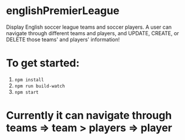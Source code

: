 # englishPremierLeague
Display English soccer league teams and soccer players. A user can navigate through different teams and players, and UPDATE, CREATE, or DELETE those teams' and players' information!

# To get started:
1) `npm install`
2) `npm run build-watch`
3) `npm start`

# Currently it can navigate through teams => team > players => player
